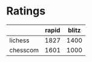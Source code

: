 # Ratings

|          | rapid | blitz |
|----------|-------|-------|
| lichess  | 1827 | 1400 |
| chesscom | 1601 | 1000 |
